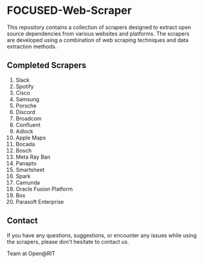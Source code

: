 # FOCUSED-Web-Scraper

This repository contains a collection of scrapers designed to extract open source dependencies from various websites and platforms. The scrapers are developed using a combination of web scraping techniques and data extraction methods. 

## Completed Scrapers

1. Slack
2. Spotify
3. Cisco
4. Samsung
5. Porsche
6. Discord
7. Broadcom
8. Confluent
9. Adlock
10. Apple Maps
11. Bocada
12. Bosch
13. Meta Ray Ban
14. Panapto
15. Smartsheet
16. Spark
17. Camunda
18. Oracle Fusion Platform
19. Box
20. Parasoft Enterprise

## Contact

If you have any questions, suggestions, or encounter any issues while using the scrapers, please don't hesitate to contact us. 

Team at Open@RIT
